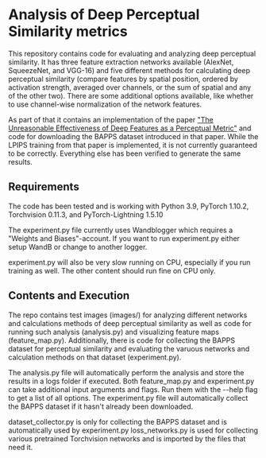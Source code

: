 # Analysis of Deep Perceptual Similarity metrics
This repository contains code for evaluating and analyzing deep perceptual similarity.
It has three feature extraction networks available (AlexNet, SqueezeNet, and VGG-16) and five different methods for calculating deep perceptual similarity (compare features by spatial position, ordered by activation strength, averaged over channels, or the sum of spatial and any of the other two).
There are some additional options available, like whether to use channel-wise normalization of the network features.

As part of that it contains an implementation of the paper ["The Unreasonable Effectiveness of Deep Features as a Perceptual Metric"](https://openaccess.thecvf.com/content_cvpr_2018/html/Zhang_The_Unreasonable_Effectiveness_CVPR_2018_paper.html) and code for downloading the BAPPS dataset introduced in that paper.
While the LPIPS training from that paper is implemented, it is not currently guaranteed to be correctly.
Everything else has been verified to generate the same results.

## Requirements
The code has been tested and is working with Python 3.9, PyTorch 1.10.2, Torchvision 0.11.3, and PyTorch-Lightning 1.5.10

The experiment.py file currently uses Wandblogger which requires a "Weights and Biases"-account.
If you want to run experiment.py either setup WandB or change to another logger.

experiment.py will also be very slow running on CPU, especially if you run training as well.
The other content should run fine on CPU only.

## Contents and Execution
The repo contains test images (images/) for analyzing different networks and calculations methods of deep perceptual similarity as well as code for running such analysis (analysis.py) and visualizing feature maps (feature_map.py).
Additionally, there is code for collecting the BAPPS dataset for perceptual similarity and evaluating the varuous networks and calculation methods on that dataset (experiment.py).

The analysis.py file will automatically perform the analysis and store the results in a logs folder if executed.
Both feature_map.py and experiment.py can take additional input arguments and flags. Run them with the --help flag to get a list of all options.
The experiment.py file will automatically collect the BAPPS dataset if it hasn't already been downloaded.

dataset_collector.py is only for collecting the BAPPS dataset and is automatically used by experiment.py
loss_networks.py is used for collecting various pretrained Torchvision networks and is imported by the files that need it.
